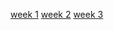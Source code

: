 <a href="https://marianashy.github.io/HTML-CSS/week01/">week 1</a>
<a href="https://marianashy.github.io/HTML-CSS/week02/">week 2</a>
<a href="https://marianashy.github.io/HTML-CSS/week03/">week 3</a>

